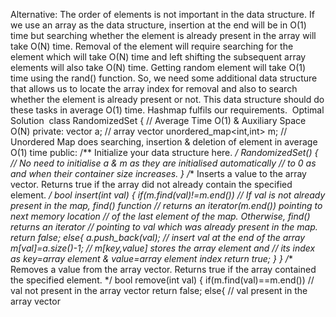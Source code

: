 Alternative:
The order of elements is not important in the data structure. If we use an array as the data structure, insertion at the end will be in O(1) time but searching whether the element is already present in the array will take O(N) time. Removal of the element will require searching for the element which will take O(N) time and left shifting the subsequent array elements will also take O(N) time. Getting random element will take O(1) time using the rand() function. So, we need some additional data structure that allows us to locate the array index for removal and also to search whether the element is already present or not. This data structure should do these tasks in average O(1) time. Hashmap fulfils our requirements.
​
Optimal Solution
​
class RandomizedSet {
// Average Time O(1) & Auxiliary Space O(N)
private:
vector<int> a; // array vector
unordered_map<int,int> m; // Unordered Map does searching, insertion & deletion of element in average O(1) time
public:
/** Initialize your data structure here. */
RandomizedSet() {
// No need to initialise a & m as they are initialised automatically
// to 0 as and when their container size increases.
}
/** Inserts a value to the array vector. Returns true if the array did not already contain the specified element. */
bool insert(int val) {
if(m.find(val)!=m.end())
// If val is not already present in the map, find() function
// returns an iterator(m.end()) pointing to next memory location
// of the last element of the map. Otherwise, find() returns an iterator
// pointing to val which was already present in the map.
return false;
else{
a.push_back(val);  // insert val at the end of the array
m[val]=a.size()-1; // m[key,value] stores the array element and
// its index as key=array element & value=array element index
return true;
}
}
/** Removes a value from the array vector. Returns true if the array contained the specified element. */
bool remove(int val) {
if(m.find(val)==m.end()) // val not present in the array vector
return false;
else{
// val present in the array vector